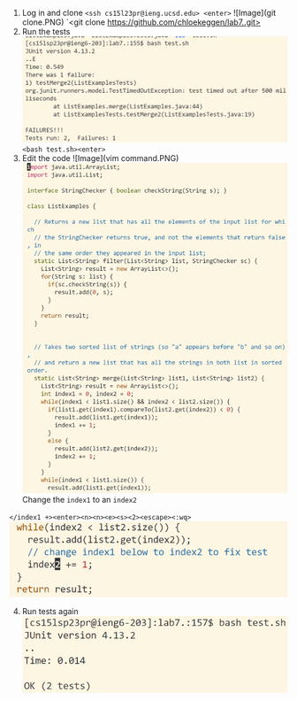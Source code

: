 1. Log in and clone
`<ssh cs15l23pr@ieng.ucsd.edu> <enter>`
![Image](git clone.PNG)
`<git clone https://github.com/chloekeggen/lab7..git><enter>
2. Run the tests
![Image](runtest.PNG)
`<bash test.sh><enter>`
3. Edit the code
![Image](vim command.PNG)
![Image](vim.PNG)
Change the `index1` to an `index2`

`</index1 +><enter><n><n><e><s><2><escape><:wq>`
![Image](fixed.PNG)

4. Run tests again
![Image](testsok.PNG)

